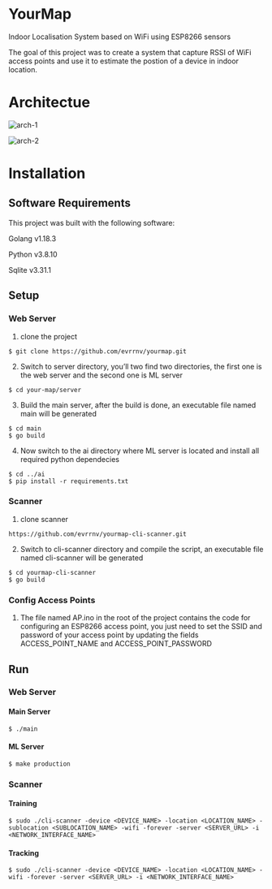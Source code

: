 # YourMap
Indoor Localisation System based on WiFi using ESP8266 sensors

The goal of this project was to create a system that capture RSSI of WiFi access points and use it to estimate the postion of a device in indoor location.

# Architectue

![arch-1](https://user-images.githubusercontent.com/75393305/177975899-54a9e31c-289b-455e-afed-65d6c407b5d0.png)

![arch-2](https://user-images.githubusercontent.com/75393305/177976001-4ca27ee9-6ed8-46c5-9383-dced5ff9463c.png)


# Installation 
## Software Requirements
This project was built with the following software:

Golang v1.18.3

Python v3.8.10

Sqlite v3.31.1

## Setup
### Web Server
1. clone the project

```
$ git clone https://github.com/evrrnv/yourmap.git
```

2. Switch to server directory, you’ll two find two directories, the first one is the web server and the second one is ML server

```
$ cd your-map/server
```

3. Build the main server, after the build is done, an executable file named main will be generated

```
$ cd main
$ go build
```

4. Now switch to the ai directory where ML server is located and install all required python dependecies

```
$ cd ../ai
$ pip install -r requirements.txt
```

### Scanner
1. clone scanner

```
https://github.com/evrrnv/yourmap-cli-scanner.git
```

2. Switch to cli-scanner directory and compile the script, an executable file named cli-scanner will be generated

```
$ cd yourmap-cli-scanner
$ go build
```

### Config Access Points
1. The file named AP.ino in the root of the project contains the code for configuring an ESP8266 access point, you just need to set the SSID and password of your access point by updating the fields ACCESS_POINT_NAME and ACCESS_POINT_PASSWORD

## Run

### Web Server

#### Main Server

```
$ ./main
```

#### ML Server

```
$ make production
```

### Scanner

#### Training

```
$ sudo ./cli-scanner -device <DEVICE_NAME> -location <LOCATION_NAME> -sublocation <SUBLOCATION_NAME> -wifi -forever -server <SERVER_URL> -i <NETWORK_INTERFACE_NAME>
```

#### Tracking

```
$ sudo ./cli-scanner -device <DEVICE_NAME> -location <LOCATION_NAME> -wifi -forever -server <SERVER_URL> -i <NETWORK_INTERFACE_NAME>
```
